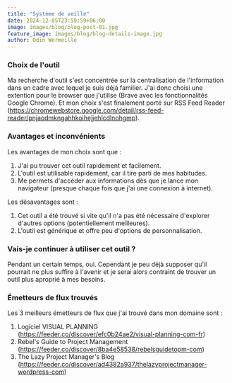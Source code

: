 ```yaml
---
title: "Système de veille"
date: 2024-12-05T23:59:59+06:00
image: images/blog/blog-post-01.jpg
feature_image: images/blog/blog-details-image.jpg
author: Odin Wermeille
---
```

### Choix de l'outil

Ma recherche d'outil s'est concentrée sur la centralisation de l'information dans un cadre avec lequel je suis déjà familier. J'ai donc choisi une extention pour le browser que j'utilise (Brave avec les fonctionnalités Google Chrome). Et mon choix s'est finalement porté sur RSS Feed Reader (https://chromewebstore.google.com/detail/rss-feed-reader/pnjaodmkngahhkoihejjehlcdlnohgmp).

### Avantages et inconvénients

Les avantages de mon choix sont que :
1. J'ai pu trouver cet outil rapidement et facilement.
2. L'outil est utilisable rapidement, car il tire parti de mes habitudes.
3. Me permets d'accéder aux informations dès que je lance mon navigateur (presque chaque fois que j'ai une connexion à internet).

Les désavantages sont : 
1. Cet outil a été trouvé si vite qu'il n'a pas été nécessaire d'explorer d'autres options (potentiellement meilleures).
2. L'outil est générique et offre peu d'options de personnalisation.

### Vais-je continuer à utiliser cet outil ?

Pendant un certain temps, oui. Cependant je peu déjà supposer qu'il pourrait ne plus suffire à l'avenir et je serai alors contraint de trouver un outil plus aproprié à mes besoins.

### Émetteurs de flux trouvés

Les 3 meilleurs émetteurs de flux que j'ai trouvé dans mon domaine sont : 
1. Logiciel VISUAL PLANNING (https://feeder.co/discover/efc0b24ae2/visual-planning-com-fr)
2. Rebel's Guide to Project Management (https://feeder.co/discover/8ba4e58538/rebelsguidetopm-com)
3. The Lazy Project Manager's Blog (https://feeder.co/discover/ad4382a937/thelazyprojectmanager-wordpress-com)